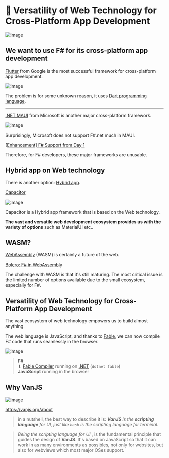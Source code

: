 # 📱 Versatility of Web Technology for Cross-Platform App Development

![image](https://raw.githubusercontent.com/ken-okabe/web-images4/main/img_1712154398813.png)

## We want to use F# for its cross-platform app development

[Flutter](https://flutter.dev/) from Google is the most successful framework for cross-platform app development.

![image](https://raw.githubusercontent.com/ken-okabe/web-images4/main/img_1714513350785.png)

The problem is for some unknown reason, it uses [Dart programming language](https://dart.dev/).

---

[.NET MAUI](https://dotnet.microsoft.com/en-us/apps/maui)  from Microsoft is another major cross-platform framework.

![image](https://raw.githubusercontent.com/ken-okabe/web-images4/main/img_1714514253747.png)

Surprisingly, Microsoft does not support F#.net much in MAUI.

[[Enhancement] F# Support from Day 1](https://github.com/dotnet/maui/discussions/115)

Therefore, for F# developers, these major frameworks are unusable.

## Hybrid app on Web technology

There is another option: [Hybrid app](https://en.wikipedia.org/wiki/Mobile_app#Hybrid_app).

[Capacitor](https://capacitorjs.com/)

![image](https://raw.githubusercontent.com/ken-okabe/web-images4/main/img_1714515301313.png)

Capacitor is a Hybrid app framework that is based on the Web technology.

**The vast and versatile web development ecosystem provides us with the variety of options** such as MaterialUI etc..

## WASM?

[WebAssembly](https://webassembly.org/) (WASM) is certainly a future of the web.

[Bolero: F# in WebAssembly](https://fsbolero.io/)

The challenge with WASM is that it's still maturing.  The most critical issue is the limited number of options available due to the small ecosystem, especially for F#.

## Versatility of Web Technology for Cross-Platform App Development

The vast ecosystem of web technology empowers us to build almost anything.

The web language is JavaScript, and thanks to  [Fable](https://github.com/fable-compiler/Fable), we can now compile F# code that runs seamlessly in the browser.

![image](https://raw.githubusercontent.com/ken-okabe/web-images4/main/img_1712070754189.png)

>  **F#**  
⬇ [Fable Compiler](https://github.com/fable-compiler/Fable) running on [.NET](https://dotnet.microsoft.com/)  (`dotnet fable`)  
 **JavaScript**  running in the browser

## Why VanJS

![image](https://raw.githubusercontent.com/ken-okabe/web-images4/main/img_1712047413143.png)

https://vanjs.org/about

>in a nutshell, the best way to describe it is:   ***VanJS**  is the  **scripting language**  for UI, just like `bash` is the scripting language for terminal*.

> *Being the scripting language for UI* , is the fundamental principle that guides the design of  **VanJS**. It's based on JavaScript so that it can work in as many environments as possibles, not only for websites, but also for webviews which most major OSes support.